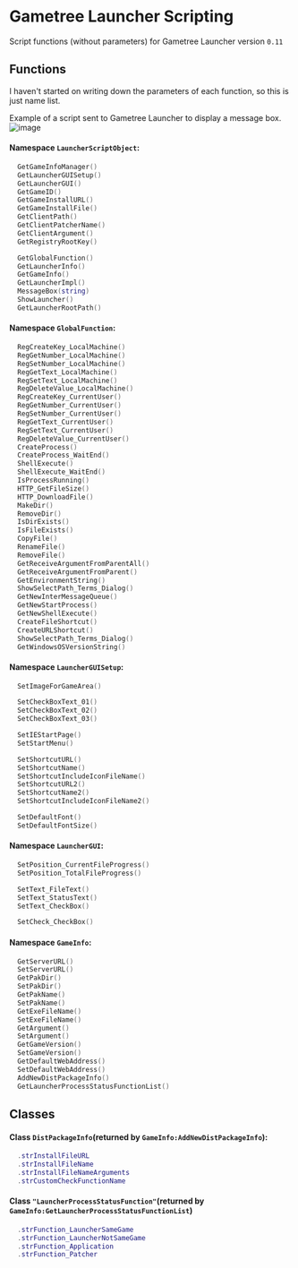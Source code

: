 # Gametree Launcher Scripting
Script functions (without parameters) for Gametree Launcher version `0.11`

## Functions
I haven't started on writing down the parameters of each function, so this is just name list. 

Example of a script sent to Gametree Launcher to display a message box.
![image](https://user-images.githubusercontent.com/32541639/126475564-0a77a85e-7c55-4cde-9100-eb3c8744e1be.png)


#### Namespace `LauncherScriptObject`:
```lua
  GetGameInfoManager()
  GetLauncherGUISetup()
  GetLauncherGUI()
  GetGameID()
  GetGameInstallURL()
  GetGameInstallFile()
  GetClientPath()
  GetClientPatcherName()
  GetClientArgument()
  GetRegistryRootKey()

  GetGlobalFunction()
  GetLauncherInfo()
  GetGameInfo()
  GetLauncherImpl()
  MessageBox(string)
  ShowLauncher()
  GetLauncherRootPath()
```

#### Namespace `GlobalFunction`:
```lua
  RegCreateKey_LocalMachine()
  RegGetNumber_LocalMachine()
  RegSetNumber_LocalMachine()
  RegGetText_LocalMachine()
  RegSetText_LocalMachine()
  RegDeleteValue_LocalMachine()
  RegCreateKey_CurrentUser()
  RegGetNumber_CurrentUser()
  RegSetNumber_CurrentUser()
  RegGetText_CurrentUser()
  RegSetText_CurrentUser()
  RegDeleteValue_CurrentUser()
  CreateProcess()
  CreateProcess_WaitEnd()
  ShellExecute()
  ShellExecute_WaitEnd()
  IsProcessRunning()
  HTTP_GetFileSize()
  HTTP_DownloadFile()
  MakeDir()
  RemoveDir()
  IsDirExists()
  IsFileExists()
  CopyFile()
  RenameFile()
  RemoveFile()
  GetReceiveArgumentFromParentAll()
  GetReceiveArgumentFromParent()
  GetEnvironmentString()
  ShowSelectPath_Terms_Dialog()
  GetNewInterMessageQueue()
  GetNewStartProcess()
  GetNewShellExecute()
  CreateFileShortcut()
  CreateURLShortcut()
  ShowSelectPath_Terms_Dialog()
  GetWindowsOSVersionString()
```

#### Namespace `LauncherGUISetup`:
```lua
  SetImageForGameArea()

  SetCheckBoxText_01()
  SetCheckBoxText_02()
  SetCheckBoxText_03()

  SetIEStartPage()
  SetStartMenu()

  SetShortcutURL()
  SetShortcutName()
  SetShortcutIncludeIconFileName()
  SetShortcutURL2()
  SetShortcutName2()
  SetShortcutIncludeIconFileName2()

  SetDefaultFont()
  SetDefaultFontSize()
```

#### Namespace `LauncherGUI`:
```lua
  SetPosition_CurrentFileProgress()
  SetPosition_TotalFileProgress()

  SetText_FileText()
  SetText_StatusText()
  SetText_CheckBox()

  SetCheck_CheckBox()
```


#### Namespace `GameInfo`: 
```lua
  GetServerURL()
  SetServerURL()
  GetPakDir()
  SetPakDir()
  GetPakName()
  SetPakName()
  GetExeFileName()
  SetExeFileName()
  GetArgument()
  SetArgument()
  GetGameVersion()
  SetGameVersion()
  GetDefaultWebAddress()
  SetDefaultWebAddress()
  AddNewDistPackageInfo()
  GetLauncherProcessStatusFunctionList()
```
## Classes

#### Class `DistPackageInfo`(returned by `GameInfo:AddNewDistPackageInfo`):
```lua
  .strInstallFileURL
  .strInstallFileName
  .strInstallFileNameArguments
  .strCustomCheckFunctionName
```

#### Class `"LauncherProcessStatusFunction"`(returned by `GameInfo:GetLauncherProcessStatusFunctionList`)
```lua
  .strFunction_LauncherSameGame
  .strFunction_LauncherNotSameGame
  .strFunction_Application
  .strFunction_Patcher
```
